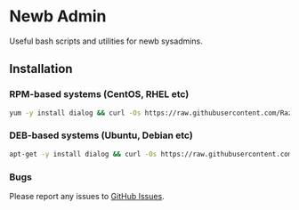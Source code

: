 # Newb Admin
Useful bash scripts and utilities for newb sysadmins.

## Installation

### RPM-based systems (CentOS, RHEL etc)
```bash
yum -y install dialog && curl -Os https://raw.githubusercontent.com/Razva/newbadmin/master/index && bash ./index
```

### DEB-based systems (Ubuntu, Debian etc)
```bash
apt-get -y install dialog && curl -Os https://raw.githubusercontent.com/Razva/newbadmin/master/index && bash ./index
```

### Bugs
Please report any issues to [GitHub Issues](https://github.com/Razva/newbadmin/issues).
